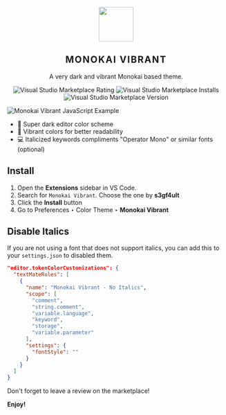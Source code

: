 <p align="center">
    <img src="https://raw.githubusercontent.com/dylantmarsh/monokai-vibrant/master/images/icon.png" width="80" />
    <h2 align="center" style="letter-spacing:2px;font-weight:700">MONOKAI VIBRANT</h2>
</p>

<p align="center">A very dark and vibrant Monokai based theme.</p>

<p align="center">
    <img alt="Visual Studio Marketplace Rating" src="https://img.shields.io/visual-studio-marketplace/r/s3gf4ult.monokai-vibrant?color=%231dd1e5&style=for-the-badge">
    <img alt="Visual Studio Marketplace Installs" src="https://img.shields.io/visual-studio-marketplace/i/s3gf4ult.monokai-vibrant?color=%23ff3f4e&style=for-the-badge">
    <img alt="Visual Studio Marketplace Version" src="https://img.shields.io/visual-studio-marketplace/v/s3gf4ult.monokai-vibrant?color=%23ff9700&style=for-the-badge">
</p>

![Monokai Vibrant JavaScript Example](https://f000.backblazeb2.com/file/app-media/monokai-vibrant.jpg)

* 🌙 Super dark editor color scheme
* 🍭 Vibrant colors for better readability
* 💻 Italicized keywords compliments "Operator Mono" or similar fonts (optional)

## Install

1. Open the **Extensions** sidebar in VS Code.
2. Search for `Monokai Vibrant`. Choose the one by **s3gf4ult**
3. Click the **Install** button
4. Go to Preferences ‣ Color Theme ‣ **Monokai Vibrant**

## Disable Italics

If you are not using a font that does not support italics, you can add this to your `settings.json` to disabled them.

```json
"editor.tokenColorCustomizations": {
  "textMateRules": [
    {
      "name": "Monokai Vibrant - No Italics",
      "scope": [
        "comment",
        "string.comment",
        "variable.language",
        "keyword",
        "storage",
        "variable.parameter"
      ],
      "settings": {
        "fontStyle": ""
      }
    }
  ]
}
```

Don't forget to leave a review on the marketplace!

**Enjoy!**